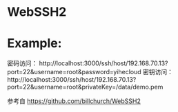 # WebSSH2


# Example:

密码访问： http://localhost:3000/ssh/host/192.168.70.13?port=22&username=root&password=yihecloud
密钥访问： http://localhost:3000/ssh/host/192.168.70.13?port=22&username=root&privateKey=/data/demo.pem


参考自 https://github.com/billchurch/WebSSH2
